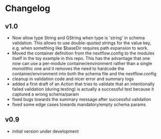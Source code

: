 # Changelog

## v1.0
- Now allow type String and GString when type is 'string' in schema validation. This allows to use double-quoted strings for the value key, e.g. when something like $baseDir requires path expansion to work.
- Moved the container definition from the nextflow.config to the modules itself in the toy example in this repo. This has the advantage that one now can use a per-module container/environment rather than a single monolithic one and it removes the need to hardcode the container/environment into both the schema file and the nextflow.config 
- cleanup in validation code and nicer error and summary logs
- added a first draft of an Action that tries to validate that an intentionally failed validation (during testing) is actually a successful test because it captured a wrong schema/param
- fixed bugs towards the summary message after successful validation
- fixed some edge cases towards mandatory/empty schema params

## v0.9
- initial version under development
